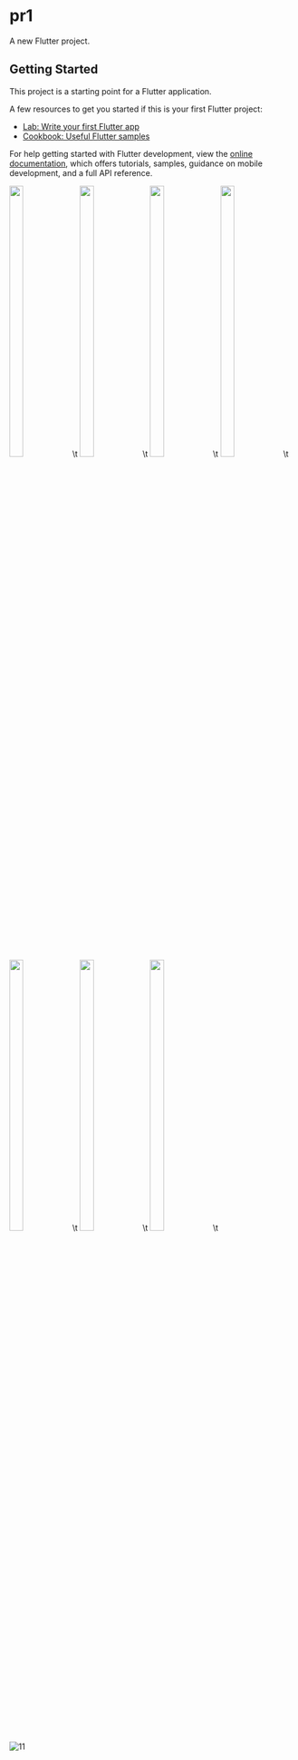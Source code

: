 # pr1

A new Flutter project.

## Getting Started

This project is a starting point for a Flutter application.

A few resources to get you started if this is your first Flutter project:

- [Lab: Write your first Flutter app](https://docs.flutter.dev/get-started/codelab)
- [Cookbook: Useful Flutter samples](https://docs.flutter.dev/cookbook)

For help getting started with Flutter development, view the
[online documentation](https://docs.flutter.dev/), which offers tutorials,
samples, guidance on mobile development, and a full API reference.
<p>
  <img src = "https://user-images.githubusercontent.com/114208599/218467591-a6bfdecc-834e-460d-9b26-bc84ed74ceb2.jpg" width=22% height=35%>\t
   <img src = "https://user-images.githubusercontent.com/114208599/218499784-210e7cc6-6869-479c-84fb-c1fffd597165.jpg" width=22% height=35%>\t
   <img src = "https://user-images.githubusercontent.com/114208599/218500664-a5c9dbf2-23bf-4a32-8529-d406a662d887.jpg" width=22% height=35%>\t
   <img src = "https://user-images.githubusercontent.com/114208599/218506031-449009da-96a2-44a5-89d5-e8a7cc7a358f.jpg" width=22% height=35%>\t
   <img src = "https://user-images.githubusercontent.com/114208599/218513381-02bbb993-4e0c-4a96-be27-39cee84a7dfe.jpg" width=22% height=35%>\t
   <img src = "https://user-images.githubusercontent.com/114208599/218526393-ba3fd595-59c2-4cbb-856b-b0a9f503d949.jpg" width=22% height=35%>\t
   <img src = "https://user-images.githubusercontent.com/114208599/218529078-12d7c93d-a543-4aa1-8034-453a368f3d46.jpg" width=22% height=35%>\t
</p>


![11]()
